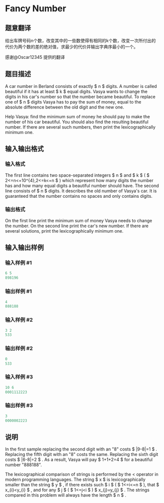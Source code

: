 # Fancy Number

## 题意翻译

给出车牌号码n个数，改变其中的一些数使得有相同的k个数，改变一次所付出的代价为两个数的差的绝对值，求最少的代价并输出字典序最小的一个。

感谢@Oscar12345 提供的翻译

## 题目描述

A car number in Berland consists of exactly $ n $ digits. A number is called beautiful if it has at least $ k $ equal digits. Vasya wants to change the digits in his car's number so that the number became beautiful. To replace one of $ n $ digits Vasya has to pay the sum of money, equal to the absolute difference between the old digit and the new one.

Help Vasya: find the minimum sum of money he should pay to make the number of his car beautiful. You should also find the resulting beautiful number. If there are several such numbers, then print the lexicographically minimum one.

## 输入输出格式

### 输入格式

The first line contains two space-separated integers $ n $ and $ k $ ( $ 2<=n<=10^{4},2<=k<=n $ ) which represent how many digits the number has and how many equal digits a beautiful number should have. The second line consists of $ n $ digits. It describes the old number of Vasya's car. It is guaranteed that the number contains no spaces and only contains digits.

### 输出格式

On the first line print the minimum sum of money Vasya needs to change the number. On the second line print the car's new number. If there are several solutions, print the lexicographically minimum one.

## 输入输出样例

### 输入样例 #1

```cpp
6 5
898196

```
### 输出样例 #1

```cpp
4
888188

```
### 输入样例 #2

```cpp
3 2
533

```
### 输出样例 #2

```cpp
0
533

```
### 输入样例 #3

```cpp
10 6
0001112223

```
### 输出样例 #3

```cpp
3
0000002223

```
## 说明

In the first sample replacing the second digit with an "8" costs $ |9-8|=1 $ . Replacing the fifth digit with an "8" costs the same. Replacing the sixth digit costs $ |6-8|=2 $ . As a result, Vasya will pay $ 1+1+2=4 $ for a beautiful number "888188".

The lexicographical comparison of strings is performed by the < operator in modern programming languages. The string $ x $ is lexicographically smaller than the string $ y $ , if there exists such $ i $ ( $ 1<=i<=n $ ), that $ x_{i}&lt;y_{i} $ , and for any $ j $ ( $ 1<=j&lt;i $ ) $ x_{j}=y_{j} $ . The strings compared in this problem will always have the length $ n $ .

